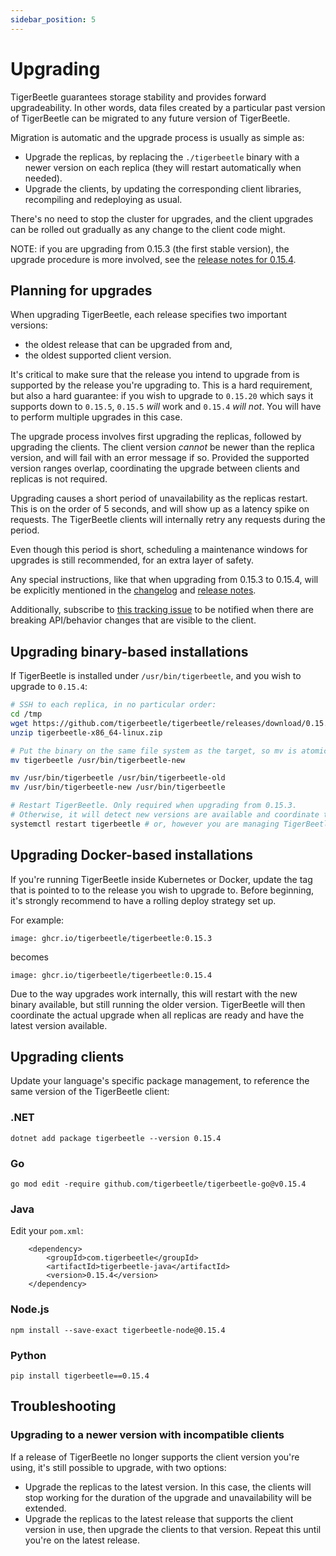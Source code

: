 ```yaml
---
sidebar_position: 5
---
```


# Upgrading

TigerBeetle guarantees storage stability and provides forward upgradeability. In other words, data
files created by a particular past version of TigerBeetle can be migrated to any future version of
TigerBeetle.

Migration is automatic and the upgrade process is usually as simple as:
* Upgrade the replicas, by replacing the `./tigerbeetle` binary with a newer version on each
  replica (they will restart automatically when needed).
* Upgrade the clients, by updating the corresponding client libraries, recompiling and redeploying
  as usual.

There's no need to stop the cluster for upgrades, and the client upgrades can be rolled out
gradually as any change to the client code might.

NOTE: if you are upgrading from 0.15.3 (the first stable version), the upgrade procedure is more
involved, see the [release notes for 0.15.4](https://github.com/tigerbeetle/tigerbeetle/releases/tag/0.15.4).

## Planning for upgrades
When upgrading TigerBeetle, each release specifies two important versions:
* the oldest release that can be upgraded from and,
* the oldest supported client version.

It's critical to make sure that the release you intend to upgrade from is supported by the release
you're upgrading to. This is a hard requirement, but also a hard guarantee: if you wish to upgrade
to `0.15.20` which says it supports down to `0.15.5`, `0.15.5` _will_ work and `0.15.4` _will not_.
You will have to perform multiple upgrades in this case.

The upgrade process involves first upgrading the replicas, followed by upgrading the clients. The
client version *cannot* be newer than the replica version, and will fail with an error message if
so. Provided the supported version ranges overlap, coordinating the upgrade between clients and
replicas is not required.

Upgrading causes a short period of unavailability as the replicas restart. This is on the order of
5 seconds, and will show up as a latency spike on requests. The TigerBeetle clients will internally
retry any requests during the period.

Even though this period is short, scheduling a maintenance windows for upgrades is still
recommended, for an extra layer of safety.

Any special instructions, like that when upgrading from 0.15.3 to 0.15.4, will be explicitly
mentioned in the [changelog](https://github.com/tigerbeetle/tigerbeetle/blob/main/CHANGELOG.md)
and [release notes](https://github.com/tigerbeetle/tigerbeetle/releases).

Additionally, subscribe to [this tracking issue](https://github.com/tigerbeetle/tigerbeetle/issues/2231)
to be notified when there are breaking API/behavior changes that are visible to the client.

## Upgrading binary-based installations
If TigerBeetle is installed under `/usr/bin/tigerbeetle`, and you wish to upgrade to `0.15.4`:
```bash
# SSH to each replica, in no particular order:
cd /tmp
wget https://github.com/tigerbeetle/tigerbeetle/releases/download/0.15.4/tigerbeetle-x86_64-linux.zip
unzip tigerbeetle-x86_64-linux.zip

# Put the binary on the same file system as the target, so mv is atomic.
mv tigerbeetle /usr/bin/tigerbeetle-new

mv /usr/bin/tigerbeetle /usr/bin/tigerbeetle-old
mv /usr/bin/tigerbeetle-new /usr/bin/tigerbeetle

# Restart TigerBeetle. Only required when upgrading from 0.15.3.
# Otherwise, it will detect new versions are available and coordinate the upgrade itself.
systemctl restart tigerbeetle # or, however you are managing TigerBeetle.
```

## Upgrading Docker-based installations
If you're running TigerBeetle inside Kubernetes or Docker, update the tag that is pointed to to the
release you wish to upgrade to. Before beginning, it's strongly recommend to have a rolling deploy
strategy set up.

For example:
```
image: ghcr.io/tigerbeetle/tigerbeetle:0.15.3
```

becomes
```
image: ghcr.io/tigerbeetle/tigerbeetle:0.15.4
```

Due to the way upgrades work internally, this will restart with the new binary available, but still
running the older version. TigerBeetle will then coordinate the actual upgrade when all replicas
are ready and have the latest version available.

## Upgrading clients
Update your language's specific package management, to reference the same version of the
TigerBeetle client:

### .NET
```
dotnet add package tigerbeetle --version 0.15.4
```

### Go
```
go mod edit -require github.com/tigerbeetle/tigerbeetle-go@v0.15.4
```

### Java
Edit your `pom.xml`:

```
    <dependency>
        <groupId>com.tigerbeetle</groupId>
        <artifactId>tigerbeetle-java</artifactId>
        <version>0.15.4</version>
    </dependency>
```

### Node.js
```
npm install --save-exact tigerbeetle-node@0.15.4
```

### Python
```
pip install tigerbeetle==0.15.4
```

## Troubleshooting
### Upgrading to a newer version with incompatible clients
If a release of TigerBeetle no longer supports the client version you're using, it's still possible
to upgrade, with two options:
* Upgrade the replicas to the latest version. In this case, the clients will stop working for the
  duration of the upgrade and unavailability will be extended.
* Upgrade the replicas to the latest release that supports the client version in use, then upgrade
  the clients to that version. Repeat this until you're on the latest release.
